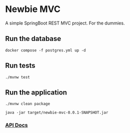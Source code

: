 # Newbie MVC

A simple SpringBoot REST MVC project. For the dummies.

## Run the database
```angular2html
docker compose -f postgres.yml up -d
```

## Run tests
```angular2html
./mvnw test
```

## Run the application
```angular2html
./mvnw clean package
```
```angular2html
java -jar target/newbie-mvc-0.0.1-SNAPSHOT.jar
```

### [API Docs](https://documenter.getpostman.com/view/24270306/2sB3B7PE8y)